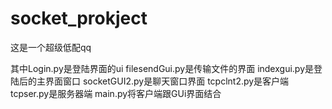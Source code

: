 # socket_prokject

这是一个超级低配qq

其中Login.py是登陆界面的ui
filesendGui.py是传输文件的界面
indexgui.py是登陆后的主界面窗口
socketGUI2.py是聊天窗口界面
tcpclnt2.py是客户端
tcpser.py是服务器端
main.py将客户端跟GUi界面结合


